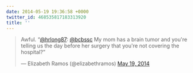 ```yaml
---
date: 2014-05-19 19:36:58 +0000
twitter_id: 468535817183313920
title: ''
---
```


<blockquote class="twitter-tweet"><p lang="en" dir="ltr">Awful. “<a href="https://twitter.com/hrlong87?ref_src=twsrc%5Etfw">@hrlong87</a>: <a href="https://twitter.com/bcbssc?ref_src=twsrc%5Etfw">@bcbssc</a> My mom has a brain tumor and you&#39;re telling us the day before her surgery that you&#39;re not covering the hospital?”</p>&mdash; Elizabeth Ramos (@elizabethramos) <a href="https://twitter.com/elizabethramos/status/468521076373585920?ref_src=twsrc%5Etfw">May 19, 2014</a></blockquote>
<script async src="https://platform.twitter.com/widgets.js" charset="utf-8"></script>
